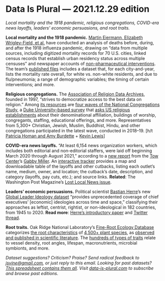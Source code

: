 Data Is Plural — 2021.12.29 edition
===================================

*Local mortality and the 1918 pandemic, religious congregations, COVID-era news layoffs, leaders’ economic persuasions, and root traits.*


__Local mortality and the 1918 pandemic.__ [Martin Eiermann, Elizabeth Wrigley-Field, et al.](https://osf.io/preprints/socarxiv/zf6wy/) have conducted an analysis of deaths before, during, and after the 1918 influenza pandemic, drawing on “data from multiple sources, including digitized mortality records for 70 U.S. cities, linked census records that establish urban residency status across multiple censuses” and newspaper accounts of [non-pharmaceutical interventions](https://en.wikipedia.org/wiki/Non-pharmaceutical_intervention_(epidemiology)). The team’s [published files](https://osf.io/njghd/) includes a dataset that, for each city-and-year, lists the mortality rate overall, for white vs. non-white residents, and due to flu/pneumonia; a range of demographic variables; the timing of certain interventions; and more.


__Religious congregations.__ The [Association of Religion Data Archives](https://www.thearda.com/), founded in 1997, “strives to democratize access to the best data on religion.” Among [its resources](https://www.thearda.com/Archive/browse.asp) are [four waves of the National Congregations Study](https://www.thearda.com/Archive/NCS.asp), a [Duke University–based survey](https://sites.duke.edu/ncsweb/) that [asks US religious establishments](https://sites.duke.edu/ncsweb/methodology/) about their denominational affiliation, buildings of worship, congregants, staffing, educational offerings, and more. Representatives from 5,300+ Christian, Jewish, Muslim, Buddhist, Hindu, and other congregations participated in the latest wave, conducted in 2018–19. [h/t [Patricia Homan and Amy Burdette](https://journals.sagepub.com/doi/abs/10.1177/0003122421996686) + [Kevin Lewis](https://nationalaffairs.com/blog/detail/findings-a-daily-roundup/worship)]


__COVID-era news layoffs.__ “At least 6,154 news organization workers, which includes both editorial and non-editorial staffers, were laid off beginning March 2020 through August 2021,” according to a [new report](https://www.cjr.org/tow_center_reports/more-than-6150-news-workers-laid-off.php) from the [Tow Center](https://towcenter.columbia.edu/)’s [Gabby Miller](https://twitter.com/__gabbymiller). An [interactive tracker](https://www.cjr.org/widescreen/covid-cutback-tracker.php) provides a map and downloadable table of the layoffs and other cutbacks, listing each outlet’s name, medium, owner, and location; the cutback’s date, description, and category (layoffs, pay cuts, etc.); and source links. __Related__: The Washington Post Magazine’s [Lost Local News issue](https://www.washingtonpost.com/magazine/interactive/2021/local-news-deserts-expanding/).


__Leaders’ economic persuasions.__ Political scientist [Bastian Herre](https://www.bastianherre.com/)’s new [Global Leader Ideology dataset](https://github.com/bastianherre/global-leader-ideologies) “provides unprecedented coverage of chief executives’ [economic] ideologies across time and space,” classifying their approaches as leftist, centrist, rightist, or non-ideological in 182 countries, from 1945 to 2020. __Read more__: [Herre’s introductory paper](https://bb1fa620-fff9-4aa7-b146-7f71c3bf5bae.filesusr.com/ugd/654001_8c377a64fecb46cd84f76ee5d69c9edb.pdf) and [Twitter thread](https://twitter.com/bbherre/status/1473681744964501522).


__Root traits.__ Oak Ridge National Laboratory’s [Fine-Root Ecology Database](https://roots.ornl.gov/) categorizes [the root characteristics](https://roots.ornl.gov/traits/map) of [4,500+ plant species](https://roots.ornl.gov/plant-species), as [observed and published in scientific literature](https://roots.ornl.gov/data-sources). The [hundreds of types of traits](https://roots.ornl.gov/data-inventory) relate to vessel density, root angles, lifespan, macronutrients, microbial symbionts, and more.


*Dataset suggestions? Criticism? Praise? Send radical feedback to jsvine@gmail.com, or just reply to this email. Looking for past datasets? [This spreadsheet contains them all](https://docs.google.com/spreadsheets/d/1wZhPLMCHKJvwOkP4juclhjFgqIY8fQFMemwKL2c64vk/edit#gid=0). Visit [data-is-plural.com](https://www.data-is-plural.com) to subscribe and browse past editions.*
